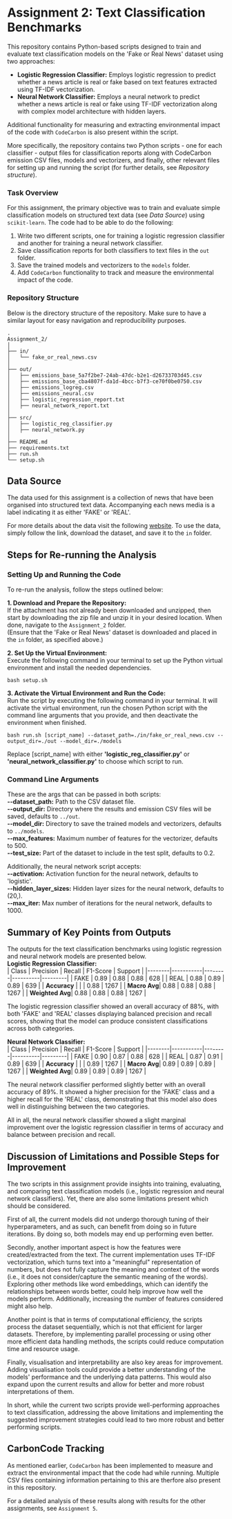 # Assignment 2: Text Classification Benchmarks
This repository contains Python-based scripts designed to train and evaluate text classification models on the 'Fake or Real News' dataset using two approaches:
- **Logistic Regression Classifier:** Employs logistic regression to predict whether a news article is real or fake based on text features extracted using TF-IDF vectorization.
- **Neural Network Classifier:** Employs a neural network to predict whether a news article is real or fake using TF-IDF vectorization along with complex model architecture with hidden layers.    

Additional functionality for measuring and extracting environmental impact of the code with `CodeCarbon` is also present within the script.

More specifically, the repository contains two Python scripts - one for each classifier - output files for classification reports along with CodeCarbon emission CSV files, models and vectorizers, and finally, other relevant files for setting up and running the script (for further details, see *Repository structure*).

### Task Overview
For this assignment, the primary objective was to train and evaluate simple classification models on structured text data (see *Data Source*) using `scikit-learn`. The code had to be able to do the following:  
1. Write two different scripts, one for training a logistic regression classifier and another for training a neural network classifier.
2. Save classification reports for both classifiers to text files in the `out` folder.
3. Save the trained models and vectorizers to the `models` folder.
4. Add `CodeCarbon` functionality to track and measure the environmental impact of the code. 

### Repository Structure
Below is the directory structure of the repository. Make sure to have a similar layout for easy navigation and reproducibility purposes.  
```
.
Assignment_2/
│
├── in/
│   └── fake_or_real_news.csv
│
├── out/
│   ├── emissions_base_5a7f2be7-24ab-47dc-b2e1-d26733703d45.csv
│   ├── emissions_base_cba4807f-da1d-4bcc-b7f3-ce70f0be0750.csv
│   ├── emissions_logreg.csv
│   ├── emissions_neural.csv
│   ├── logistic_regression_report.txt
│   ├── neural_network_report.txt
│
├── src/
│   ├── logistic_reg_classifier.py
│   ├── neural_network.py
│
├── README.md
├── requirements.txt
├── run.sh
└── setup.sh
```

## Data Source
The data used for this assignment is a collection of news that have been organised into structured text data. Accompanying each news media is a label indicating it as either 'FAKE' or 'REAL'.

For more details about the data visit the following [website](https://www.kaggle.com/datasets/jillanisofttech/fake-or-real-news). To use the data, simply follow the link, download the dataset, and save it to the `in` folder.

## Steps for Re-running the Analysis
### Setting Up and Running the Code
To re-run the analysis, follow the steps outlined below:

**1. Download and Prepare the Repository:**  
If the attachment has not already been downloaded and unzipped, then start by downloading the zip file and unzip it in your desired location. When done, navigate to the `Assignment_2` folder.  
(Ensure that the 'Fake or Real News' dataset is downloaded and placed in the `in` folder, as specified above.)

**2. Set Up the Virtual Environment:**  
Execute the following command in your terminal to set up the Python virtual environment and install the needed dependencies.
```
bash setup.sh 
```

**3. Activate the Virtual Environment and Run the Code:**  
Run the script by executing the following command in your terminal. It will activate the virtual environment, run the chosen Python script with the command line arguments that you provide, and then deactivate the environment when finished.
```
bash run.sh [script_name] --dataset_path=./in/fake_or_real_news.csv --output_dir=./out --model_dir=./models
```
Replace [script_name] with either **'logistic_reg_classifier.py'** or **'neural_network_classifier.py'** to choose which script to run.  

### Command Line Arguments
These are the args that can be passed in both scripts:  
**--dataset_path:** Path to the CSV dataset file.  
**--output_dir:** Directory where the results and emission CSV files will be saved, defaults to `../out`.  
**--model_dir:** Directory to save the trained models and vectorizers, defaults to `../models`.  
**--max_features:** Maximum number of features for the vectorizer, defaults to 500.  
**--test_size:** Part of the dataset to include in the test split, defaults to 0.2.  

Additionally, the neural network script accepts:  
**--activation:** Activation function for the neural network, defaults to 'logistic'.  
**--hidden_layer_sizes:** Hidden layer sizes for the neural network, defaults to (20,).  
**--max_iter:** Max number of iterations for the neural network, defaults to 1000.  

## Summary of Key Points from Outputs
The outputs for the text classification benchmarks using logistic regression and neural network models are presented below.  
**Logistic Regression Classifier:**  
| Class  | Precision | Recall | F1-Score | Support |
|--------|-----------|--------|----------|---------|
| FAKE   | 0.89      | 0.88   | 0.88     | 628     |
| REAL   | 0.88      | 0.89   | 0.89     | 639     |
| **Accuracy** |       |        | 0.88     | 1267    |
| **Macro Avg**| 0.88  | 0.88   | 0.88     | 1267    |
| **Weighted Avg**| 0.88 | 0.88   | 0.88     | 1267    |  

The logistic regression classifier showed an overall accuracy of 88%, with both 'FAKE' and 'REAL' classes displaying balanced precision and recall scores, showing that the model can produce consistent classifications across both categories.  

**Neural Network Classifier:**  
| Class  | Precision | Recall | F1-Score | Support |
|--------|-----------|--------|----------|---------|
| FAKE   | 0.90      | 0.87   | 0.88     | 628     |
| REAL   | 0.87      | 0.91   | 0.89     | 639     |
| **Accuracy** |       |        | 0.89     | 1267    |
| **Macro Avg**| 0.89  | 0.89   | 0.89     | 1267    |
| **Weighted Avg**| 0.89 | 0.89   | 0.89     | 1267    |  

The neural network classifier performed slightly better with an overall accuracy of 89%. It showed a higher precision for the 'FAKE' class and a higher recall for the 'REAL' class, demonstrating that this model also does well in distinguishing between the two categories.

All in all, the neural network classifier showed a slight marginal improvement over the logistic regression classifier in terms of accuracy and balance between precision and recall.

## Discussion of Limitations and Possible Steps for Improvement  
The two scripts in this assignment provide insights into training, evaluating, and comparing text classification models (i.e., logistic regression and neural network classifiers). Yet, there are also some limitations present which should be considered. 

First of all, the current models did not undergo thorough tuning of their hyperparameters, and as such, can benefit from doing so in future iterations. By doing so, both models may end up performing even better.  

Secondly, another important aspect is how the features were created/extracted from the text. The current implementation uses TF-IDF vectorization, which turns text into a "meaningful" representation of numbers, but does not fully capture the meaning and context of the words (i.e., it does not consider/capture the semantic meaning of the words). Exploring other methods like word embeddings, which can identify the relationships between words better, could help improve how well the models perform. Additionally, increasing the number of features considered might also help.

Another point is that in terms of computational efficiency, the scripts process the dataset sequentially, which is not that efficient for larger datasets. Therefore, by implementing parallel processing or using other more efficient data handling methods, the scripts could reduce computation time and resource usage.

Finally, visualisation and interpretability are also key areas for improvement. Adding visualisation tools could provide a better understanding of the models' performance and the underlying data patterns. This would also expand upon the current results and allow for better and more robust interpretations of them.

In short, while the current two scripts provide well-performing approaches to text classification, addressing the above limitations and implementing the suggested improvement strategies could lead to two more robust and better performing scripts.

## CarbonCode Tracking
As mentioned earlier, `CodeCarbon` has been implemented to measure and extract the environmental impact that the code had while running. Multiple CSV files containing information pertaining to this are therfore also present in this repository.  

For a detailed analysis of these results along with results for the other assignments, see `Assignment 5`.